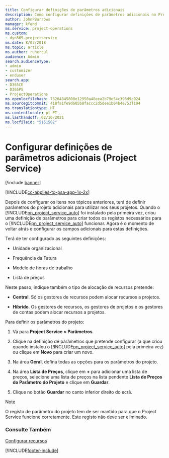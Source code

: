 ```yaml
---
title: Configurar definições de parâmetros adicionais
description: Como configurar definições de parâmetros adicionais no Project Service
author: JohnPBurrows
manager: kfend
ms.service: project-operations
ms.custom:
- dyn365-projectservice
ms.date: 8/03/2018
ms.topic: article
ms.author: ruhercul
audience: Admin
search.audienceType:
- admin
- customizer
- enduser
search.app:
- D365CE
- D365PS
- ProjectOperations
ms.openlocfilehash: 73264845808e12950a48eea2b79e54c393d9c024
ms.sourcegitcommit: 418fa1fe9d605b8faccc2d5dee1b04b4e753f194
ms.translationtype: HT
ms.contentlocale: pt-PT
ms.lasthandoff: 02/10/2021
ms.locfileid: "5151582"
---
```

# <a name="configure-additional-parameter-settings-project-service"></a>Configurar definições de parâmetros adicionais (Project Service)

[!include [banner](../includes/psa-now-project-operations.md)]

[!INCLUDE[cc-applies-to-psa-app-1x-2x](../includes/cc-applies-to-psa-app-1x-2x.md)]

Depois de configurar os itens nos tópicos anteriores, terá de definir parâmetros do projeto adicionais para utilizar nos seus projetos. Quando o [!INCLUDE[pn_project_service_auto](../includes/pn-project-service-auto.md)] foi instalado pela primeira vez, criou uma definição de parâmetros para criar todos os registos necessários para o [!INCLUDE[pn_project_service_auto](../includes/pn-project-service-auto.md)] funcionar. Agora é o momento de voltar atrás e configurar os campos adicionais para estas definições.  
  
 Terá de ter configurado as seguintes definições:  
  
-   Unidade organizacional  
  
-   Frequência da Fatura  
  
-   Modelo de horas de trabalho  
  
-   Lista de preços  
 
Neste passo, indique também o tipo de alocação de recursos pretende:  
  
- **Central**. Só os gestores de recursos podem alocar recursos a projetos.  
  
- **Híbrido**. Os gestores de recursos, os gestores de projetos e os gestores de contas podem alocar recursos a projetos.  
  
 
Para definir os parâmetros do projeto:  
  
1. Vá para **Project Service > Parâmetros**.  
  
2. Clique na definição de parâmetros que pretende configurar (a que criou quando instalou o [!INCLUDE[pn_project_service_auto](../includes/pn-project-service-auto.md)] pela primeira vez) ou clique em **Novo** para criar um novo.  
  
3. Na área **Geral**, defina todas as opções para os parâmetros do projeto.  
  
4. Na área **Lista de Preços**, clique em **+** para adicionar uma lista de preços, selecione uma lista de preços na lista pendente **Lista de Preços do Parâmetro do Projeto** e clique em **Guardar**.  
  
5. Clique no botão **Guardar** no canto inferior direito do ecrã.  

> [!NOTE]
> O registo de parâmetro do projeto tem de ser mantido para que o Project Service funcione corretamente. Este registo não deve ser eliminado.

### <a name="see-also"></a>Consulte Também  
 [Configurar recursos](../psa/set-up-resources.md)


[!INCLUDE[footer-include](../includes/footer-banner.md)]